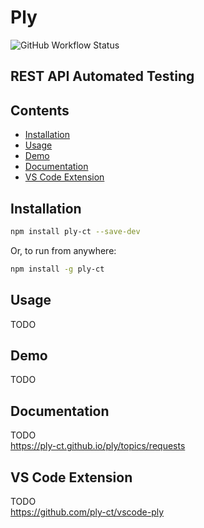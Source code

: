 # Ply
![GitHub Workflow Status](https://img.shields.io/github/workflow/status/ply-ct/ply/ply%20ci)

## REST API Automated Testing

## Contents

  - [Installation](#installation)
  - [Usage](#usage)
  - [Demo](#demo)
  - [Documentation](#documentation)
  - [VS Code Extension](#vs-code-extension)

## Installation
```sh
npm install ply-ct --save-dev
```
Or, to run from anywhere:
```sh
npm install -g ply-ct
```

## Usage
TODO

## Demo
TODO

## Documentation
TODO  
https://ply-ct.github.io/ply/topics/requests

## VS Code Extension
TODO  
https://github.com/ply-ct/vscode-ply



